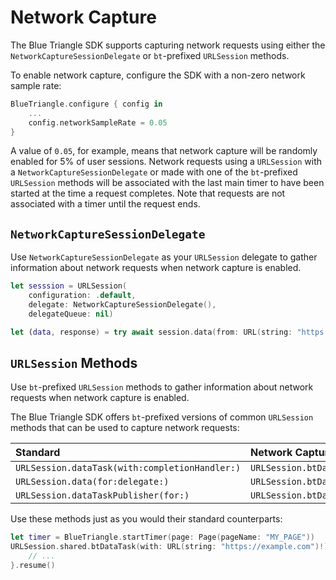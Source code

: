 # Network Capture

The Blue Triangle SDK supports capturing network requests using either the `NetworkCaptureSessionDelegate` or `bt`-prefixed `URLSession` methods.

To enable network capture, configure the SDK with a non-zero network sample rate:

```swift
BlueTriangle.configure { config in
    ...
    config.networkSampleRate = 0.05
}
```

A value of `0.05`, for example, means that network capture will be randomly enabled for 5% of user sessions. Network requests using a `URLSession` with a `NetworkCaptureSessionDelegate` or made with one of the `bt`-prefixed `URLSession` methods will be associated with the last main timer to have been started at the time a request completes. Note that requests are not associated with a timer until the request ends.

## `NetworkCaptureSessionDelegate`

Use `NetworkCaptureSessionDelegate` as your `URLSession` delegate to gather information about network requests when network capture is enabled.

```swift
let sesssion = URLSession(
    configuration: .default,
    delegate: NetworkCaptureSessionDelegate(),
    delegateQueue: nil)

let (data, response) = try await session.data(from: URL(string: "https://example.com")!)
```


## `URLSession` Methods

Use `bt`-prefixed `URLSession` methods to gather information about network requests when network capture is enabled.

The Blue Triangle SDK offers `bt`-prefixed versions of common `URLSession` methods that can be used to capture network requests:

| Standard                                       | Network Capture                                  |
| :--                                            | :--                                              |
| `URLSession.dataTask(with:completionHandler:)` | `URLSession.btDataTask(with:completionHandler:)` |
| `URLSession.data(for:delegate:)`               | `URLSession.btData(for:delegate:)`               |
| `URLSession.dataTaskPublisher(for:)`           | `URLSession.btDataTaskPublisher(for:)`           |

Use these methods just as you would their standard counterparts:

```swift
let timer = BlueTriangle.startTimer(page: Page(pageName: "MY_PAGE"))
URLSession.shared.btDataTask(with: URL(string: "https://example.com")!) { data, response, error in
    // ...
}.resume()
```


